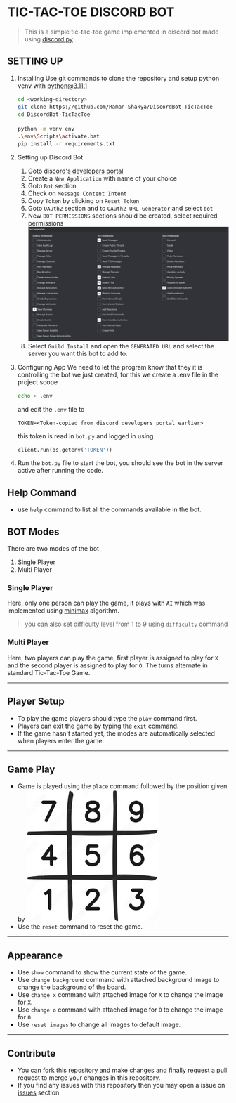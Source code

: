# TIC-TAC-TOE DISCORD BOT
> This is a simple tic-tac-toe game implemented in discord bot made using [discord.py](https://discordpy.readthedocs.io/en/stable/)

## SETTING UP
1. Installing
    Use git commands to clone the repository and setup python venv with python@3.11.1
    ```bash
    cd <working-directory>
    git clone https://github.com/Raman-Shakya/DiscordBot-TicTacToe
    cd DiscordBot-TicTacToe

    python -m venv env
    .\env\Scripts\activate.bat
    pip install -r requirements.txt
    ```

2. Setting up Discord Bot
    1. Goto [discord's developers portal](https://discord.com/developers/applications)
    2. Create a `New Application` with name of your choice
    3. Goto `Bot` section
    4. Check on `Message Content Intent`
    5. Copy `Token` by clicking on `Reset Token`
    6. Goto `OAuth2` section and to `OAuth2 URL Generator` and select `bot`
    7. New `BOT PERMISSIONS` sections should be created, select required permissions
        ![bot permissions](./readmeAssets/botPermissions.png)
    8. Select `Guild Install` and open the `GENERATED URL` and select the server you want this bot to add to.    

3. Configuring App
    We need to let the program know that they it is controlling the bot we just created, for this we create a .env file in the project scope
    ```bash
    echo > .env
    ```
    and edit the `.env` file to 
    ```
    TOKEN=<Token-copied from discord developers portal earlier>
    ```
    this token is read in `bot.py` and logged in using
    ```python
    client.run(os.getenv('TOKEN'))
    ```

4. Run the `bot.py` file to start the bot, you should see the bot in the server active after running the code.

## Help Command
* use `help` command to list all the commands available in the bot.

## BOT Modes
There are two modes of the bot
1. Single Player
2. Multi Player

### Single Player
Here, only one person can play the game, it plays with `AI` which was implemented using [minimax](https://en.wikipedia.org/wiki/Minimax) algorithm.
> you can also set difficulty level from 1 to 9 using `difficulty` command

### Multi Player
Here, two players can play the game, first player is assigned to play for `X` and the second player is assigned to play for `O`. The turns alternate in standard Tic-Tac-Toe Game.

---

## Player Setup
* To play the game players should type the `play` command first.
* Players can exit the game by typing the `exit` command.
* If the game hasn't started yet, the modes are automatically selected when players enter the game.

---

## Game Play
* Game is played using the `place` command followed by the position given by
![help board](./readmeAssets/helpBoard.jpg)
* Use the `reset` command to reset the game.

---

## Appearance
* Use `show` command to show the current state of the game.
* Use `change background` command with attached background image to change the background of the board.
* Use `change x` command with attached image for `X` to change the image for `X`.
* Use `change o` command with attached image for `O` to change the image for `O`.
* Use `reset images` to change all images to default image.

---

## Contribute
* You can fork this repository and make changes and finally request a pull request to merge your changes in this repository.
* If you find any issues with this repository then you may open a issue on [issues](https://github.com/Raman-Shakya/DiscordBot-TicTacToe/issues) section